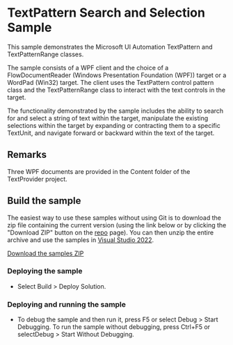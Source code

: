 
# TextPattern Search and Selection Sample
This sample demonstrates the Microsoft UI Automation TextPattern and TextPatternRange classes.

The sample consists of a WPF client and the choice of a FlowDocumentReader (Windows Presentation Foundation (WPF)) target or a WordPad (Win32) target. The client uses the TextPattern control pattern class and the TextPatternRange class to interact with the text controls in the target.

The functionality demonstrated by the sample includes the ability to search for and select a string of text within the target, manipulate the existing selections within the target by expanding or contracting them to a specific TextUnit, and navigate forward or backward within the text of the target.

## Remarks
Three WPF documents are provided in the Content folder of the TextProvider project.

## Build the sample
The easiest way to use these samples without using Git is to download the zip file containing the current version (using the link below or by clicking the "Download ZIP" button on the [repo](https://github.com/microsoft/WPF-Samples?tab=readme-ov-file) page). You can then unzip the entire archive and use the samples in [Visual Studio 2022](https://www.visualstudio.com/wpf-vs).

[Download the samples ZIP](../../../../archive/main.zip)

### Deploying the sample
- Select Build > Deploy Solution. 

### Deploying and running the sample
- To debug the sample and then run it, press F5 or select Debug >  Start Debugging. To run the sample without debugging, press Ctrl+F5 or selectDebug > Start Without Debugging. 

